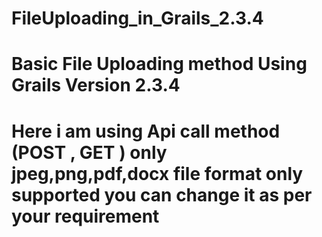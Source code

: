 # FileUploading_in_Grails_2.3.4

# Basic File Uploading method Using Grails Version 2.3.4

# Here i am using Api call method (POST , GET ) only jpeg,png,pdf,docx file format only supported you can change it as per your requirement 
